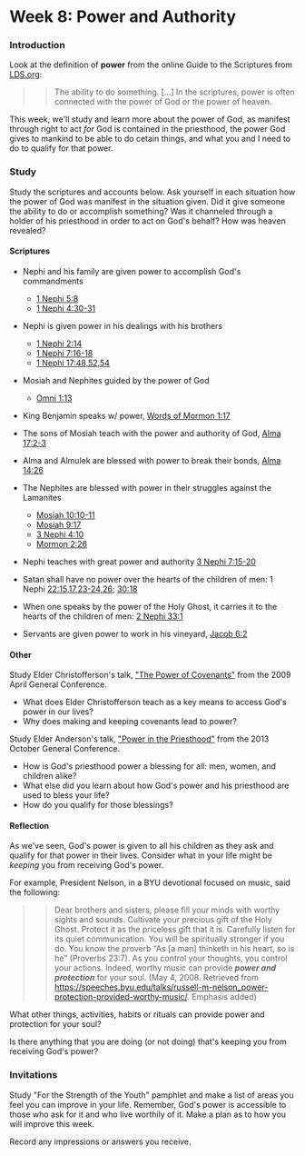 # Week 8: Power and Authority

### Introduction

Look at the definition of **power** from the online Guide to the Scriptures from [LDS.org](https://www.lds.org/scriptures/gs/power?lang=eng): 

> > The ability to do something. [...] In the scriptures, power is often connected with the power of God or the power of heaven.

This week, we'll study and learn more about the power of God, as manifest through right to act _for_ God is contained in the priesthood, the power God gives to mankind to be able to do cetain things, and what you and I need to do to qualify for that power.

### Study

Study the scriptures and accounts below. Ask yourself in each situation how the power of God was manifest in the situation given. Did it give someone the ability to do or accomplish something? Was it channeled through a holder of his priesthood in order to act on God's behalf? How was heaven revealed?

#### Scriptures

* Nephi and his family are given power to accomplish God's commandments
  * [1 Nephi 5:8](https://www.lds.org/scriptures/bofm/1-ne/5.8)
  * [1 Nephi 4:30-31](https://www.lds.org/scriptures/bofm/1-ne/4.30-31)
* Nephi is given power in his dealings with his brothers
  * [1 Nephi 2:14](https://www.lds.org/scriptures/bofm/1-ne/2.14,23)
  * [1 Nephi 7:16-18](https://www.lds.org/scriptures/bofm/1-ne/7.16-18)
  * [1 Nephi 17:48,52,54](https://www.lds.org/scriptures/bofm/1-ne/17.48,52,54)
* Mosiah and Nephites guided by the power of God
  * [Omni 1:13](https://www.lds.org/scriptures/bofm/omni/1.13)
* King Benjamin speaks w/ power, [Words of Mormon 1:17](https://www.lds.org/scriptures/bofm/w-of-m/1.17)
* The sons of Mosiah teach with the power and authority of God, [Alma 17:2-3](https://www.lds.org/scriptures/bofm/alma/17.2-3)
* Alma and Almulek are blessed with power to break their bonds, [Alma 14:26](https://www.lds.org/scriptures/bofm/alma/14.26)
* The Nephites are blessed with power in their struggles against the Lamanites
  * [Mosiah 10:10-11](https://www.lds.org/scriptures/bofm/mosiah/10.10-11)
  * [Mosiah 9:17](https://www.lds.org/scriptures/bofm/mosiah/9.17)
  * [3 Nephi 4:10](https://www.lds.org/scriptures/bofm/3-ne/4.10)
  * [Mormon 2:26](https://www.lds.org/scriptures/bofm/morm/2.26)
  
* Nephi teaches with great power and authority [3 Nephi 7:15-20](https://www.lds.org/scriptures/bofm/3-ne/7.15-20)

* Satan shall have no power over the hearts of the children of men: 1 Nephi [22:15,17,23-24,26](https://www.lds.org/scriptures/bofm/1-ne/22.15,17,23-24,26); [30:18](https://www.lds.org/scriptures/bofm/1-ne/30.18)
* When one speaks by the power of the Holy Ghost, it carries it to the hearts of the children of men: [2 Nephi 33:1](https://www.lds.org/scriptures/bofm/2-ne/33.1)
* Servants are given power to work in his vineyard, [Jacob 6:2](https://www.lds.org/scriptures/bofm/jacob/6.2)

#### Other

Study Elder Christofferson's talk, ["The Power of Covenants"](https://www.lds.org/general-conference/2009/04/the-power-of-covenants?lang=eng) from the 2009 April General Conference.
* What does Elder Christofferson teach as a key means to access God's power in our lives?
* Why does making and keeping covenants lead to power?

Study Elder Anderson's talk, ["Power in the Priesthood"](https://www.lds.org/general-conference/2013/10/power-in-the-priesthood?lang=eng) from the 2013 October General Conference. 
* How is God's priesthood power a blessing for all: men, women, and children alike?
* What else did you learn about how God's power and his priesthood are used to bless your life?
* How do you qualify for those blessings?

#### Reflection

As we've seen, God's power is given to all his children as they ask and qualify for that power in their lives. Consider what in your life might be _keeping_ you from receiving God's power. 

For example, President Nelson, in a BYU devotional focused on music, said the following:

> > Dear brothers and sisters, please fill your minds with worthy sights and sounds. Cultivate your precious gift of the Holy Ghost. Protect it as the priceless gift that it is. Carefully listen for its quiet communication. You will be spiritually stronger if you do. You know the proverb “As [a man] thinketh in his heart, so is he” (Proverbs 23:7). As you control your thoughts, you control your actions. Indeed, worthy music can provide **_power and protection_** for your soul. (May 4, 2008. Retrieved from https://speeches.byu.edu/talks/russell-m-nelson_power-protection-provided-worthy-music/. Emphasis added)

What other things, activities, habits or rituals can provide power and protection for your soul?

Is there anything that you are doing (or not doing) that's keeping you from receiving God's power?

### Invitations

Study "For the Strength of the Youth" pamphlet and make a list of areas you feel you can improve in your life. Remember, God's power is accessible to those who ask for it and who live worthily of it. Make a plan as to how you will improve this week.

Record any impressions or answers you receive.
